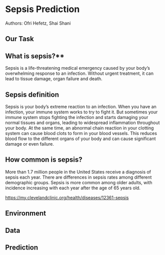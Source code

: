 # Sepsis Prediction


Authors: Ofri Hefetz, Shai Shani

## Our Task 


## What is sepsis?**
Sepsis is a life-threatening medical emergency caused by your body’s overwhelming response to an infection. 
Without urgent treatment, it can lead to tissue damage, organ failure and death.

## Sepsis definition
Sepsis is your body’s extreme reaction to an infection. When you have an infection, your immune system works to try to fight it.
But sometimes your immune system stops fighting the infection and starts damaging your normal tissues and organs, leading to widespread 
inflammation throughout your body.
At the same time, an abnormal chain reaction in your clotting system can cause blood clots to form in your blood vessels. 
This reduces blood flow to the different organs of your body and can cause significant damage or even failure.

## How common is sepsis?
More than 1.7 million people in the United States receive a diagnosis of sepsis each year. There are differences in sepsis rates among different demographic groups. Sepsis is more common among older adults, with incidence increasing with each year after the age of 65 years old.

https://my.clevelandclinic.org/health/diseases/12361-sepsis

## Environment



## Data


## Prediction









